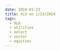 ```yaml
---
date: 2024-01-23
title: XLU on 1/23/2024
tags: 
  - XLU
  - utilities
  - select
  - sector
  - equities
---
```

<div class="post">
<snapshot-grid 
    :reports="['2024/01/22/CTA/XLU', '2024/01/23/CTA/XLU', '2024/01/23/MTP/XLU']"
    chart="2024/01/23/Chart/XLU"
/>
<p>

</p>
<p>

</p>
</div>